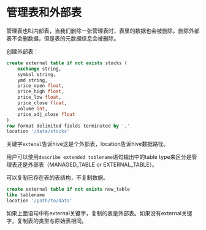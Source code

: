 # 管理表和外部表

管理表也叫内部表，当我们删除一张管理表时，表里的数据也会被删除。删除外部表不会删数据，但是表的元数据信息会被删除。

创建外部表：

```sql
create external table if not exists stocks (
	exchange string,
    symbol string,
    ymd string,
    price_open float,
    price_high float,
    price_low float,
    price_close float,
    volume int,
    price_adj_close float
)
row format delimited fields terminated by ','
location '/data/stocks'
```

关键字`extenal`告诉hive这是个外部表，location告诉hive数据路径。

用户可以使用`describe extended tablename`语句输出中的table type来区分是管理表还是外部表（MANAGED_TABLE or EXTERNAL_TABLE）。



可以复制已存在表的表结构，不复制数据。

```sql
create external table if not exists new_table
like tablename
location '/path/to/data'
```

如果上面语句中有external关键字，复制的表是外部表。如果没有external关键字，复制表的类型与原始表相同。